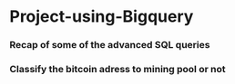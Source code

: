 # Project-using-Bigquery
### Recap of some of the advanced SQL queries
### Classify the bitcoin adress to mining pool or not
